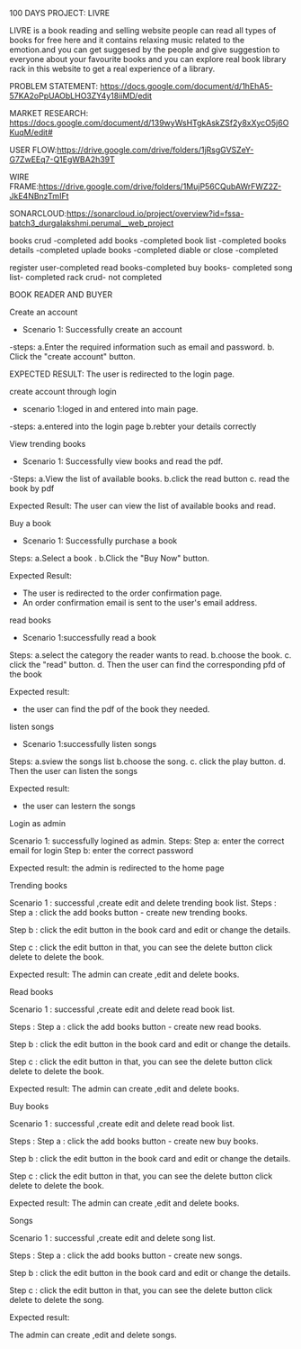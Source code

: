 100 DAYS PROJECT: LIVRE











LIVRE is a book reading and selling website people can read all types of books for free here and it contains relaxing music related to the emotion.and you can get suggesed by the people and give suggestion to everyone about your favourite books and you can explore real book library rack in this website to get a real experience of a library.


PROBLEM STATEMENT:
https://docs.google.com/document/d/1hEhA5-57KA2oPpUAObLHO3ZY4y18iiMD/edit



MARKET RESEARCH:
https://docs.google.com/document/d/139wyWsHTgkAskZSf2y8xXycO5j6OKuqM/edit#




USER FLOW:https://drive.google.com/drive/folders/1jRsgGVSZeY-G7ZwEEq7-Q1EgWBA2h39T




WIRE FRAME:https://drive.google.com/drive/folders/1MujP56CQubAWrFWZ2Z-JkE4NBnzTmIFt

SONARCLOUD:https://sonarcloud.io/project/overview?id=fssa-batch3_durgalakshmi.perumal__web_project

books crud      -completed
add books       -completed
book list       -completed
books details   -completed
uplade books    -completed
diable or close -completed

register user-completed
read books-completed
buy books- completed
song list- completed
rack crud- not completed




BOOK READER AND BUYER  
 
 Create an account
 * Scenario 1: Successfully create an account 


 -steps:
  a.Enter the required information such as email and password.
  b. Click the "create account" button.

  EXPECTED RESULT:
   The user is redirected to the login page.

  create account through login
 * scenario 1:loged in and entered into main page.

 -steps:
 a.entered into the login page 
 b.rebter your details correctly





View trending books
* Scenario 1: Successfully view books and read the pdf.

-Steps:
a.View the list of available books.
b.click the read button 
c. read the book by pdf


Expected Result:
The user can view the list of available books and read.





Buy a book
* Scenario 1: Successfully purchase a book

Steps:
a.Select a book .
b.Click the "Buy Now" button.


Expected Result:
* The user is redirected to the order confirmation page.
* An order confirmation email is sent to the user's email address.


read books
* Scenario 1:successfully read a book

Steps:
a.select the category the reader wants to read. 
b.choose the book.
c. click the "read" button.
d. Then the user can find the corresponding pfd of the book 

 Expected result:
 * the user can find the pdf of the book they needed.


listen songs
* Scenario 1:successfully listen songs

Steps:
a.sview the songs list
b.choose the song.
c. click the play button.
d. Then the user can listen the songs 

 Expected result:
 * the user can lestern the songs

Login as admin
 
Scenario 1: successfully logined as admin.
Steps:
Step a: enter the correct  email for login
Step b: enter the correct password 


Expected result: the admin is redirected to the home page

Trending books
 
Scenario 1 : successful ,create edit and delete trending book list.
Steps :
Step a : click the add books button - create new trending books.

Step b : click the edit button in the book card and edit or change the details.

Step c : click  the  edit button in that, you can see the delete button click delete to delete the book.

Expected result:
The admin can create ,edit and delete books.

Read books
 
Scenario 1 : successful ,create edit and delete read book list.

Steps :
Step a : click the add books button - create new read  books.

Step b : click the edit button in the book card and edit or change the details.

Step c : click  the  edit button in that, you can see the delete button click delete to delete the book.

Expected result:
The admin can create ,edit and delete books.

Buy books
 
Scenario 1 : successful ,create edit and delete read book list.

Steps :
Step a : click the add books button - create new buy  books.

Step b : click the edit button in the book card and edit or change the details.

Step c : click  the  edit button in that, you can see the delete button click delete to delete the book.

Expected result:
The admin can create ,edit and delete books.

Songs
 
Scenario 1 : successful ,create edit and delete song list.

Steps :
Step a : click the add books button - create new songs.

Step b : click the edit button in the book card and edit or change the details.

Step c : click  the  edit button in that, you can see the delete button click delete to delete the song.

Expected result:

The admin can create ,edit and delete songs.

